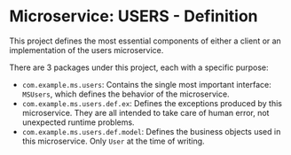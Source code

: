 # Microservice: USERS - Definition

This project defines the most essential components of either a client or an implementation of the users microservice.

There are 3 packages under this project, each with a specific purpose:

* `com.example.ms.users`: Contains the single most important interface: `MSUsers`, which defines the behavior of the microservice.
* `com.example.ms.users.def.ex`: Defines the exceptions produced by this microservice. They are all intended to take care of human error, not unexpected runtime problems.
* `com.example.ms.users.def.model`: Defines the business objects used in this microservice. Only `User` at the time of writing.